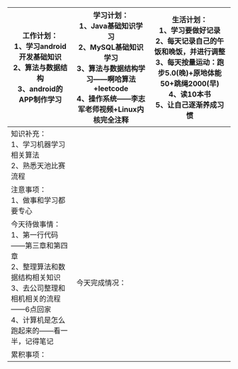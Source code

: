 | 工作计划：<br>1、学习android开发基础知识<br/>2、算法与数据结构<br/>3、android的APP制作学习 | 学习计划：<br/>1、Java基础知识学习<br/>2、MySQL基础知识学习<br/>3、算法与数据结构学习——啊哈算法+leetcode<br/>4、操作系统——李志军老师视频+Linux内核完全注释<br/> | 生活计划：<br/>1、学习要做好记录<br/>2、每天记录自己的午饭和晚饭，并进行调整<br/>3、每天按量运动：跑步5.0(晚)+原地体能50+跳绳2000(早)<br/>4、读10本书<br/>5、让自己逐渐养成习惯 <br/> |
| ------------------------------------------------------------ | ------------------------------------------------------------ | ------------------------------------------------------------ |
| 知识补充：<br/>1、学习机器学习相关算法<br/>2、熟悉天池比赛流程 |                                                              |                                                              |
| 注意事项：<br/>1、做事和学习都要专心                         |                                                              |                                                              |
| 今天待做事情：<br/>1、第一行代码——第三章和第四章<br/>2、整理算法和数据结构相关知识<br/>3、去公司整理和相机相关的流程——6点回家<br/>4、计算机是怎么跑起来的——看一半，记得笔记<br/> | 今天完成情况：<br/>                                          |                                                              |
| 累积事项：<br/>                                              |                                                              |                                                              |